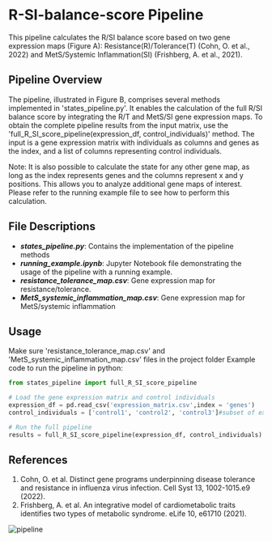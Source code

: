 # R-SI-balance-score Pipeline
This pipeline calculates the R/SI balance score based on two gene expression maps (Figure A): Resistance(R)/Tolerance(T) (Cohn, O. et al., 2022) and MetS/Systemic Inflammation(SI) (Frishberg, A. et al., 2021).
## Pipeline Overview
The pipeline, illustrated in Figure B, comprises several methods implemented in 'states_pipeline.py'. It enables the calculation of the full R/SI balance score by integrating the R/T and MetS/SI gene expression maps. To obtain the complete pipeline results from the input matrix, use the 'full_R_SI_score_pipeline(expression_df, control_individuals)' method. 
The input is a gene expression matrix with individuals as columns and genes as the index, and a list of columns representing control individuals.

Note: It is also possible to calculate the state for any other gene map, as long as the index represents genes and the columns represent x and y positions. This allows you to analyze additional gene maps of interest. Please refer to the running example file to see how to perform this calculation.
## File Descriptions
- ***states_pipeline.py***: Contains the implementation of the pipeline methods
- ***running_example.ipynb***: Jupyter Notebook file demonstrating the usage of the pipeline with a running example.
- ***resistance_tolerance_map.csv***: Gene expression map for resistance/tolerance.
- ***MetS_systemic_inflammation_map.csv***: Gene expression map for MetS/systemic inflammation
## Usage
Make sure 'resistance_tolerance_map.csv' and 'MetS_systemic_inflammation_map.csv' files in the project folder
Example code to run the pipeline in python:
```python 
from states_pipeline import full_R_SI_score_pipeline

# Load the gene expression matrix and control individuals
expression_df = pd.read_csv('expression_matrix.csv',index = 'genes')
control_individuals = ['control1', 'control2', 'control3']#subset of expression_df columns

# Run the full pipeline
results = full_R_SI_score_pipeline(expression_df, control_individuals)
```

## References
1.	Cohn, O. et al. Distinct gene programs underpinning disease tolerance and resistance in influenza virus infection. Cell Syst 13, 1002-1015.e9 (2022).
2.	Frishberg, A. et al. An integrative model of cardiometabolic traits identifies two types of metabolic syndrome. eLife 10, e61710 (2021).
 


![pipeline](https://github.com/rachelbl2/R-SI-balance-score/assets/81696220/8bfc7aa8-cf4b-49eb-b210-9675fb86d2d4)
